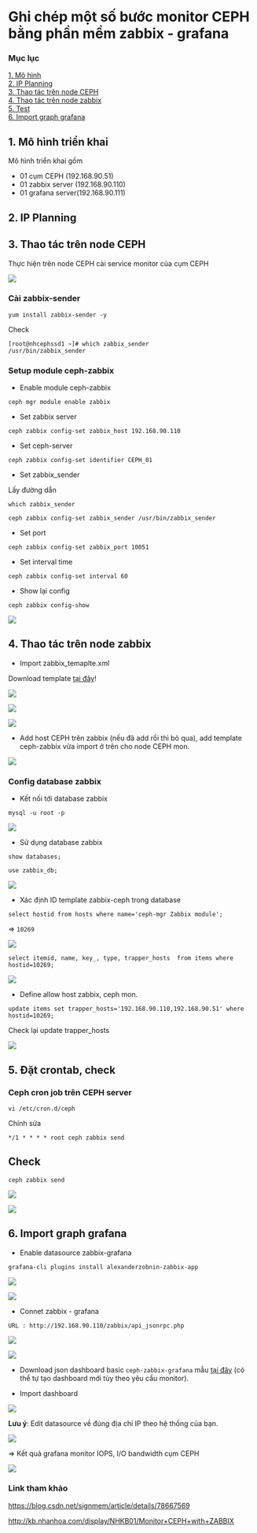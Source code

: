 # Ghi chép một số bước monitor CEPH bằng phần mềm zabbix - grafana

### Mục lục

[1. Mô hình](#mohinh)<br>
[2. IP Planning](#planning)<br>
[3. Thao tác trên node CEPH](#nodeceph)<br>
[4. Thao tác trên node zabbix](#nodezabbix)<br>
[5. Test](#test)<br>
[6. Import graph grafana](#grafana)<br>

<a name="mohinh"></a>
## 1. Mô hình triển khai

Mô hình triển khai gồm

+ 01 cụm CEPH (192.168.90.51)<br>
+ 01 zabbix server (192.168.90.110)<br>
+ 01 grafana server(192.168.90.111)<br>

<a name="planning"></a>
## 2. IP Planning


<a name="nodeceph"></a>
## 3. Thao tác trên node CEPH

Thực hiện trên node CEPH cài service monitor của cụm CEPH

![](../images/img-ceph-zabbix/Screenshot_365.png)

### Cài zabbix-sender

```
yum install zabbix-sender -y
```

Check

```
[root@nhcephssd1 ~]# which zabbix_sender
/usr/bin/zabbix_sender
```

### Setup module ceph-zabbix

+ Enable module ceph-zabbix

```
ceph mgr module enable zabbix
```

+ Set zabbix server

```
ceph zabbix config-set zabbix_host 192.168.90.110
```

+ Set ceph-server

```
ceph zabbix config-set identifier CEPH_01
```

+ Set zabbix_sender

Lấy đường dẫn
```
which zabbix_sender
```

```
ceph zabbix config-set zabbix_sender /usr/bin/zabbix_sender
```

+ Set port

```
ceph zabbix config-set zabbix_port 10051
```

+ Set interval time

```
ceph zabbix config-set interval 60
```

+ Show lại config

```
ceph zabbix config-show
```

![](../images/img-ceph-zabbix/Screenshot_366.png)


<a name="test"></a>
## 4. Thao tác trên node zabbix

+ Import zabbix_temaplte.xml

Download template <a href="https://github.com/domanhduy/ghichep/blob/master/DuyDM/Zabbix/scripts/zabbix-ceph/zabbix_template.xml" target="_blank">tại đây</a>!

![](../images/img-ceph-zabbix/Screenshot_367.png)

![](../images/img-ceph-zabbix/Screenshot_369.png)

![](../images/img-ceph-zabbix/Screenshot_368.png)


+ Add host CEPH trên zabbix (nếu đã add rồi thì bỏ qua), add template ceph-zabbix vừa import ở trên cho node CEPH mon.

![](../images/img-ceph-zabbix/Screenshot_370.png)


### Config database zabbix

+ Kết nối tới database zabbix

```
mysql -u root -p
```

![](../images/img-ceph-zabbix/Screenshot_371.png)

+ Sử dụng database zabbix

```
show databases;
```

```
use zabbix_db;
```

![](../images/img-ceph-zabbix/Screenshot_372.png)

+ Xác định ID template zabbix-ceph trong database

```
select hostid from hosts where name='ceph-mgr Zabbix module';
```

=> `10269`

![](../images/img-ceph-zabbix/Screenshot_373.png)

```
select itemid, name, key_, type, trapper_hosts  from items where hostid=10269;
```

![](../images/img-ceph-zabbix/Screenshot_374.png)

+ Define allow host zabbix, ceph mon.

```
update items set trapper_hosts='192.168.90.110,192.168.90.51' where hostid=10269;
```

Check lại update trapper_hosts

![](../images/img-ceph-zabbix/Screenshot_375.png)

<a name="nodezabbix"></a>
## 5. Đặt crontab, check

### Ceph cron job trên CEPH server

```
vi /etc/cron.d/ceph
```

Chỉnh sửa

```
*/1 * * * * root ceph zabbix send
```

## Check

```
ceph zabbix send
```

![](../images/img-ceph-zabbix/Screenshot_376.png)


![](../images/img-ceph-zabbix/Screenshot_377.png)

<a name="grafana"></a>
## 6. Import graph grafana

+ Enable datasource zabbix-grafana

```
grafana-cli plugins install alexanderzobnin-zabbix-app
```

![](../images/img-ceph-zabbix/Screenshot_378.png)

![](../images/img-ceph-zabbix/Screenshot_379.png)

+ Connet zabbix - grafana

```
URL : http://192.168.90.110/zabbix/api_jsonrpc.php
```

![](../images/img-ceph-zabbix/Screenshot_380.png)

![](../images/img-ceph-zabbix/Screenshot_381.png)

+ Download json dashboard basic `ceph-zabbix-grafana` mẫu <a href="https://github.com/domanhduy/ghichep/blob/master/DuyDM/Zabbix/scripts/zabbix-ceph/CEPH%20I_O%20Bandwidth-1557730729910.json" target="_blank">tại đây</a> (có thể tự tạo dashboard mới tùy theo yêu cầu monitor).

+ Import dashboard

![](../images/img-ceph-zabbix/Screenshot_382.png)

**Lưu ý**: Edit datasource về đúng địa chỉ IP theo hệ thống của bạn.

![](../images/img-ceph-zabbix/Screenshot_383.png)


=> Kết quả grafana monitor IOPS, I/O bandwidth cụm CEPH

![](../images/img-ceph-zabbix/Screenshot_384.png)

### Link tham khảo

https://blog.csdn.net/signmem/article/details/78667569

http://kb.nhanhoa.com/display/NHKB01/Monitor+CEPH+with+ZABBIX

